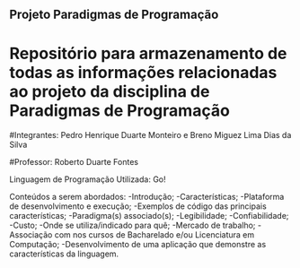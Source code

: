 ## Projeto Paradigmas de Programação

# Repositório para armazenamento de todas as informações relacionadas ao projeto da disciplina de Paradigmas de Programação

#Integrantes: Pedro Henrique Duarte Monteiro e Breno Miguez Lima Dias da Silva

#Professor: Roberto Duarte Fontes

Linguagem de Programação Utilizada: Go!

Conteúdos a serem abordados: 
-Introdução;
-Características;
-Plataforma de desenvolvimento e execução;
-Exemplos de código das principais características;
-Paradigma(s) associado(s);
-Legibilidade;
-Confiabilidade;
-Custo;
-Onde se utiliza/indicado para quê;
-Mercado de trabalho;
-Associação com nos cursos de Bacharelado e/ou Licenciatura em Computação;
-Desenvolvimento de uma aplicação que demonstre as características da linguagem.
